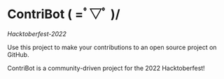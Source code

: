 # ContriBot ( =ﾟ▽ﾟ )/
*Hacktoberfest-2022*

Use this project to make your contributions to an open source project on GitHub.

ContriBot is a community-driven project for the 2022 Hacktoberfest!
